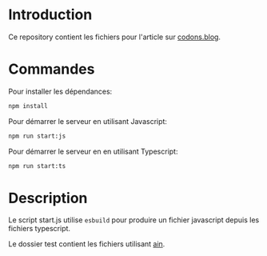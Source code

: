 # Introduction 

Ce repository contient les fichiers pour l'article sur [codons.blog](https://codons.blog/creer-une-api-avec-node-js.html).

# Commandes 

Pour installer les dépendances:
```sh  
npm install
```

Pour démarrer le serveur en utilisant Javascript: 
```sh  
npm run start:js
```

Pour démarrer le serveur en en utilisant Typescript: 
```sh  
npm run start:ts 
```

# Description

Le script start.js utilise `esbuild` pour produire un fichier javascript depuis les fichiers typescript.

Le dossier test contient les fichiers utilisant [ain](https://github.com/jonaslu/ain).